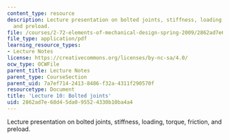 ```yaml
---
content_type: resource
description: Lecture presentation on bolted joints, stiffness, loading, torque, friction,
  and preload.
file: /courses/2-72-elements-of-mechanical-design-spring-2009/2862ad7e68d45da095524330b10ba4a4_MIT2_72s09_lec10.pdf
file_type: application/pdf
learning_resource_types:
- Lecture Notes
license: https://creativecommons.org/licenses/by-nc-sa/4.0/
ocw_type: OCWFile
parent_title: Lecture Notes
parent_type: CourseSection
parent_uid: 7a7ef714-2413-8486-f32a-4311f290570f
resourcetype: Document
title: 'Lecture 10: Bolted joints'
uid: 2862ad7e-68d4-5da0-9552-4330b10ba4a4
---
```

Lecture presentation on bolted joints, stiffness, loading, torque, friction, and preload.